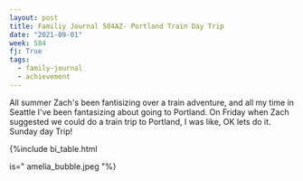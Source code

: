 ```yaml
---
layout: post
title: Familiy Journal 584AZ- Portland Train Day Trip
date: "2021-09-01"
week: 584
fj: True
tags:
  - family-journal
  - achievement
---
```


All summer Zach's been fantisizing over a train adventure, and all my time in Seattle I've been fantasizing about going to Portland. On Friday when Zach suggested we could do a train trip to Portland, I was like, OK lets do it. Sunday day Trip!

{%include bi_table.html

is="
amelia_bubble.jpeg
"%}
